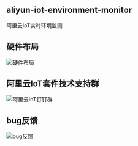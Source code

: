 ## aliyun-iot-environment-monitor
阿里云IoT实时环境监测


## 硬件布局
![硬件布局](https://raw.githubusercontent.com/iot-blog/aliyun-iot-environment-monitor/master/aliyun-iot-ruff-client/ruff-layout.png)

## 阿里云IoT套件技术支持群

![阿里云IoT钉钉群](https://raw.githubusercontent.com/iot-blog/aliyun-iot-environment-monitor/master/aliyun-iot-dingtalk.png)


## bug反馈

![bug反馈](https://raw.githubusercontent.com/wongxming/dtalkNodejs/master/wongxming.jpg)
